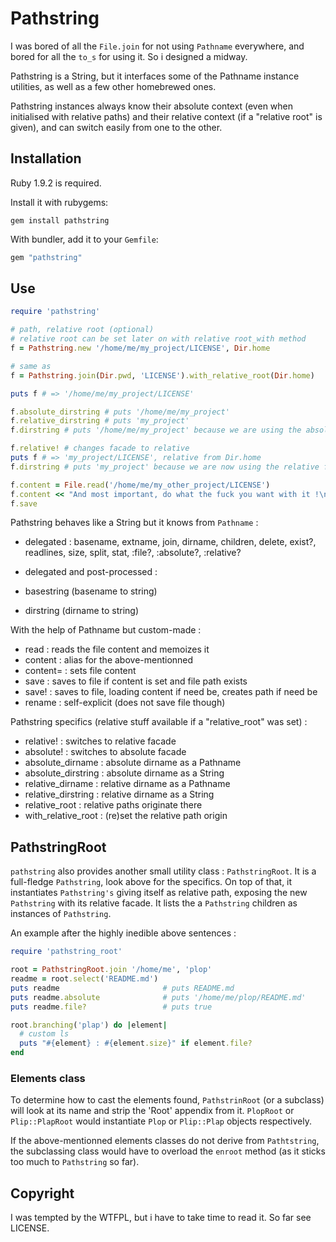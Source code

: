 # Pathstring

I was bored of all the `File.join` for not using `Pathname` everywhere, and
bored for all the `to_s` for using it. So i designed a midway.

Pathstring is a String, but it interfaces some of the Pathname instance
utilities, as well as a few other homebrewed ones.

Pathstring instances always know their absolute context (even when initialised
with relative paths) and their relative context (if a "relative root" is given),
and can switch easily from one to the other.

## Installation

Ruby 1.9.2 is required.

Install it with rubygems:

    gem install pathstring

With bundler, add it to your `Gemfile`:

``` ruby
gem "pathstring"
```

## Use

```ruby
require 'pathstring'

# path, relative root (optional)
# relative root can be set later on with relative root_with method
f = Pathstring.new '/home/me/my_project/LICENSE', Dir.home

# same as
f = Pathstring.join(Dir.pwd, 'LICENSE').with_relative_root(Dir.home)

puts f # => '/home/me/my_project/LICENSE'

f.absolute_dirstring # puts '/home/me/my_project'
f.relative_dirstring # puts 'my_project'
f.dirstring # puts '/home/me/my_project' because we are using the absolute facade

f.relative! # changes facade to relative
puts f # => 'my_project/LICENSE', relative from Dir.home
f.dirstring # puts 'my_project' because we are now using the relative facade

f.content = File.read('/home/me/my_other_project/LICENSE')
f.content << "And most important, do what the fuck you want with it !\n"
f.save
```

Pathstring behaves like a String but it knows from `Pathname` :
 - delegated : basename, extname, join, dirname, children, delete, exist?,
               readlines, size, split, stat, :file?, :absolute?, :relative?

 - delegated and post-processed :
  - basestring (basename to string)
  - dirstring (dirname to string)

With the help of Pathname but custom-made :
 - read : reads the file content and memoizes it
 - content : alias for the above-mentionned
 - content= : sets file content
 - save : saves to file if content is set and file path exists
 - save! : saves to file, loading content if need be, creates path if need be
 - rename : self-explicit (does not save file though)

Pathstring specifics (relative stuff available if a "relative_root" was set) :
 - relative! : switches to relative facade
 - absolute! : switches to absolute facade
 - absolute_dirname : absolute dirname as a Pathname
 - absolute_dirstring : absolute dirname as a String
 - relative_dirname : relative dirname as a Pathname
 - relative_dirstring : relative dirname as a String
 - relative_root : relative paths originate there
 - with_relative_root : (re)set the relative path origin

## PathstringRoot

`pathstring` also provides another small utility class : `PathstringRoot`. It
is a full-fledge `Pathstring`, look above for the specifics. On top of that, it
instantiates `Pathstring's` giving itself as relative path, exposing the new
`Pathstring` with its relative facade. It lists the a `Pathstring` children as
instances of `Pathstring`.

An example after the highly inedible above sentences :
```ruby
require 'pathstring_root'

root = PathstringRoot.join '/home/me', 'plop'
readme = root.select('README.md')
puts readme                       # puts README.md
puts readme.absolute              # puts '/home/me/plop/README.md'
puts readme.file?                 # puts true

root.branching('plap') do |element|
  # custom ls
  puts "#{element} : #{element.size}" if element.file?
end
```

### Elements class

To determine how to cast the elements found, `PathstrinRoot` (or a subclass)
will look at its name and strip the 'Root' appendix from it.
`PlopRoot` or `Plip::PlapRoot` would instantiate `Plop` or `Plip::Plap` objects
respectively.

If the above-mentionned elements classes do not derive from `Pathtstring`, the
subclassing class would have to overload the `enroot` method (as it sticks too
much to `Pathstring` so far).

## Copyright

I was tempted by the WTFPL, but i have to take time to read it.
So far see LICENSE.

